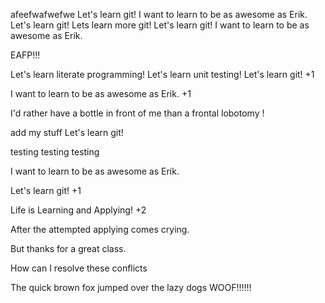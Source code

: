 
afeefwafwefwe
Let's learn git!
I want to learn to be as awesome as Erik.
Let's learn git!
Lets learn more git!
Let's learn git!
I want to learn to be as awesome as Erik.

EAFP!!!

Let's learn literate programming!
Let's learn unit testing!
Let's learn git! +1

I want to learn to be as awesome as Erik. +1

I'd rather have a bottle in front of me than a frontal lobotomy !

add my stuff
Let's learn git!

testing testing testing

I want to learn to be as awesome as Erik.

Let's learn git! +1

Life is Learning and Applying! +2

After the attempted applying comes crying.

But thanks for a great class.

How can I resolve these conflicts

The quick brown fox jumped over the lazy dogs
WOOF!!!!!!
